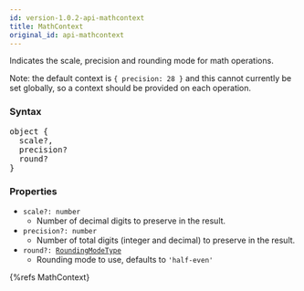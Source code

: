 ```yaml
---
id: version-1.0.2-api-mathcontext
title: MathContext
original_id: api-mathcontext
---
```


Indicates the scale, precision and rounding mode for math operations.

Note: the default context is `{ precision: 28 }` and this cannot currently be set globally, so a context should be provided on each operation.

### Syntax

<pre class="syntax">
object {
  scale?,
  precision?
  round?
}
</pre>

### Properties
  - <code class="def">scale?: <span>number</span></code>
    - Number of decimal digits to preserve in the result.
  - <code class="def">precision?: <span>number</span></code>
    - Number of total digits (integer and decimal) to preserve in the result.
  - <code class="def">round?: <span>[RoundingModeType](api-roundingmodetype.html)</span></code>
    - Rounding mode to use, defaults to `'half-even'`

{%refs MathContext}
